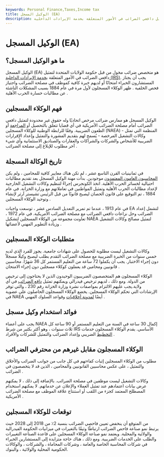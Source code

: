 ```yaml
---
keywords: Personal Finance,Taxes,Income tax
title: الوكيل المسجل (EA)
description: الوكيل المسجل هو متخصص ضرائب مرخص له من قبل حكومة الولايات المتحدة لتمثيل دافعي الضرائب في الأمور المتعلقة بخدمة الإيرادات الداخلية.
---
```


# الوكيل المسجل (EA)
## ما هو الوكيل المسجل؟

الوكيل المسجل (EA) هو متخصص ضرائب مخول من قبل حكومة الولايات المتحدة لتمثيل دافعي الضرائب في الأمور المتعلقة [بخدمة الإيرادات الداخلية (IRS)](/irs). يجب أن يجتاز المستشارون الخبراء امتحانًا أو لديهم خبرة كافية كموظف في مصلحة الضرائب واجتياز فحص الخلفية . ظهر الوكلاء المسجلون لأول مرة في عام 1884 بسبب المشكلات الناشئة عن مطالبات خسارة الحرب الأهلية .

## فهم الوكلاء المسجلين

الوكيل المسجل هو ممارس ضرائب مرخص اتحاديًا وله حقوق غير محدودة لتمثيل دافعي الضرائب أمام مصلحة الضرائب الأمريكية في أي قضايا تتعلق بالتحصيل أو [المراجعة](/audit) أو الطعون الضريبية. وفقًا للرابطة الوطنية للوكلاء المسجلين (NAEA) - المنظمة التي تمثل وكالات التشغيل المرخصة - يُسمح لهم بتقديم المشورة والتمثيل وإعداد الإقرارات الضريبية للأشخاص والشركات والشراكات والعقارات والصناديق الاستئمانية وأي شيء آخر مطلوب للإبلاغ إلى مصلحة الضرائب .

## تاريخ الوكالة المسجلة

في ثمانينيات القرن التاسع عشر ، لم تكن هناك معايير كافية للمحامين ، ولم يكن [المحاسبون العامون المعتمدون](/cpa) موجودين. بدأت مهنة الوكيل المسجل بعد تقديم مطالبات احتيالية لخسائر الحرب الأهلية. اتخذ الكونجرس إجراءً لتنظيم وكالات التشغيل الخارجية لإعداد مطالبات الحرب الأهلية وتمثيل المواطنين في تعاملاتهم مع وزارة الخزانة. في عام 1884 ، تم التوقيع على قانون الحصان ليصبح قانونًا من قبل الرئيس تشيستر آرثر لإنشاء وتوحيد الوكلاء المسجلين .

في عام 1913 ، عندما تم تمرير التعديل السادس عشر ، توسعت واجبات EA لتشمل إعداد الضرائب وحل نزاعات دافعي الضرائب مع مصلحة الضرائب الأمريكية. في عام 1972 ، تعاونت مجموعة من الوكلاء المسجلين لتشكيل NAEA لتمثيل مصالح وكالات التشغيل وزيادة التطوير المهني لأعضائها .

## متطلبات الوكلاء المسجلين

وكالات التشغيل ليست مطلوبة للحصول على شهادات جامعية. يجوز للفرد الذي لديه خمس سنوات من الخبرة الضريبية مع مصلحة الضرائب التقدم بطلب ليصبح وكيلًا مسجلاً دون إجراء الاختبار. يجب أن يكملوا 72 ساعة من التعليم المستمر كل 36 شهرًا. محاسبين قانونيين ومحامين قد يعملون كوكلاء مسجلين دون إجراء الامتحان .

الوكلاء المسجلون هم المتخصصون الضريبيون الوحيدون الذين لا يحتاجون إلى ترخيص من الدولة. ومع ذلك ، لديهم ترخيص فيدرالي ويمكنهم تمثيل [دافع الضرائب](/taxpayer) في أي ولاية.يجب عليهم الالتزام بمواصفات نشرة وزارة الخزانة رقم 230 ، والتي توفر الإرشادات التي تحكم الوكلاء المسجلين. يخضع الوكلاء المسجلون الحاصلون على عضوية في NAEA أيضًا [لمدونة أخلاقيات](/code-of-ethics) وقواعد السلوك المهني .

## فوائد استخدام وكيل مسجل

يجب على أعضاء NAEA إكمال 30 ساعة في السنة من التعليم المستمر أو 90 ساعة كل ثلاث سنوات ، وهو أكثر بكثير من شرط IRS الأساسي. يقدم الوكلاء المسجلون خدمات [التخطيط](/tax-planning) الضريبي وإعداد الضرائب والتمثيل للشركات والأفراد .

## الوكلاء المسجلون مقابل غيرهم من محترفي الضرائب

مطلوب من الوكلاء المسجلين إثبات كفاءتهم في كل جانب من جوانب الضرائب والأخلاق والتمثيل ، على عكس محاسبين القانونيين والمحامين ، الذين قد لا يتخصصون في الضرائب .

وكالات التشغيل ليست موظفين في مصلحة الضرائب. بالإضافة إلى ذلك ، لا يمكنهم عرض بيانات اعتمادهم عند تمثيل العملاء والإعلان عن خدماتهم. لا يمكنهم استخدام المصطلح المعتمد كجزء من اللقب أو استنتاج علاقة الموظف مع مصلحة الضرائب الأمريكية .

## توقعات للوكلاء المسجلين

من المتوقع أن ينخفض تعيين فاحصي الضرائب بنسبة 2٪ من 2018 إلى 2028 حيث يرتبط نمو صناعة فاحص الضرائب ارتباطًا وثيقًا بالتغيرات في ميزانيات الحكومة الفيدرالية والولائية والمحلية. ويعتمد نمو صناعة الوكلاء المسجلين على قاعدة الصناعة التغييرات والطلب على الخدمات الضريبية. ومع ذلك ، هناك حاجة متزايدة إلى المستشارين الخبراء في شركات المحاسبة الخاصة والعامة ، وشركات المحاماة ، والشركات ، والوكالات الحكومية المحلية والولائية ، والبنوك.

